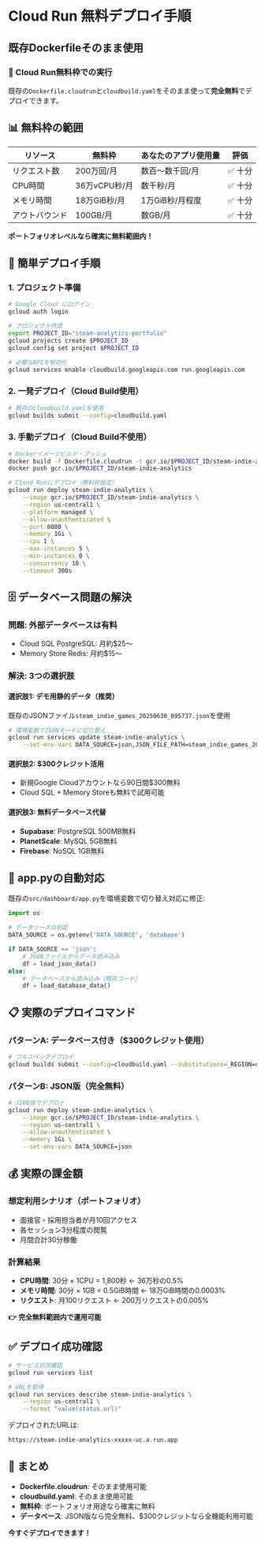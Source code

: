 # Cloud Run 無料デプロイ手順
## 既存Dockerfileそのまま使用

### 🎯 Cloud Run無料枠での実行

既存の`Dockerfile.cloudrun`と`cloudbuild.yaml`をそのまま使って**完全無料**でデプロイできます。

## 📊 無料枠の範囲

| リソース | 無料枠 | あなたのアプリ使用量 | 評価 |
|---------|--------|------------------|------|
| リクエスト数 | 200万回/月 | 数百～数千回/月 | ✅ 十分 |
| CPU時間 | 36万vCPU秒/月 | 数千秒/月 | ✅ 十分 |
| メモリ時間 | 18万GiB秒/月 | 1万GiB秒/月程度 | ✅ 十分 |
| アウトバウンド | 100GB/月 | 数GB/月 | ✅ 十分 |

**ポートフォリオレベルなら確実に無料範囲内！**

## 🚀 簡単デプロイ手順

### 1. プロジェクト準備

```bash
# Google Cloud にログイン
gcloud auth login

# プロジェクト作成
export PROJECT_ID="steam-analytics-portfolio"
gcloud projects create $PROJECT_ID
gcloud config set project $PROJECT_ID

# 必要なAPIを有効化
gcloud services enable cloudbuild.googleapis.com run.googleapis.com
```

### 2. 一発デプロイ（Cloud Build使用）

```bash
# 既存のcloudbuild.yamlを使用
gcloud builds submit --config=cloudbuild.yaml
```

### 3. 手動デプロイ（Cloud Build不使用）

```bash
# Dockerイメージビルド・プッシュ
docker build -f Dockerfile.cloudrun -t gcr.io/$PROJECT_ID/steam-indie-analytics .
docker push gcr.io/$PROJECT_ID/steam-indie-analytics

# Cloud Runにデプロイ（無料枠設定）
gcloud run deploy steam-indie-analytics \
    --image gcr.io/$PROJECT_ID/steam-indie-analytics \
    --region us-central1 \
    --platform managed \
    --allow-unauthenticated \
    --port 8080 \
    --memory 1Gi \
    --cpu 1 \
    --max-instances 5 \
    --min-instances 0 \
    --concurrency 10 \
    --timeout 300s
```

## 🗄️ データベース問題の解決

### 問題: 外部データベースは有料
- Cloud SQL PostgreSQL: 月約$25～
- Memory Store Redis: 月約$15～

### 解決: 3つの選択肢

#### 選択肢1: デモ用静的データ（推奨）
既存のJSONファイル`steam_indie_games_20250630_095737.json`を使用

```bash
# 環境変数でJSONモードに切り替え
gcloud run services update steam-indie-analytics \
    --set-env-vars DATA_SOURCE=json,JSON_FILE_PATH=steam_indie_games_20250630_095737.json
```

#### 選択肢2: $300クレジット活用
- 新規Google Cloudアカウントなら90日間$300無料
- Cloud SQL + Memory Storeも無料で試用可能

#### 選択肢3: 無料データベース代替
- **Supabase**: PostgreSQL 500MB無料
- **PlanetScale**: MySQL 5GB無料
- **Firebase**: NoSQL 1GB無料

## 🔧 app.pyの自動対応

既存の`src/dashboard/app.py`を環境変数で切り替え対応に修正:

```python
import os

# データソースの判定
DATA_SOURCE = os.getenv('DATA_SOURCE', 'database')

if DATA_SOURCE == 'json':
    # JSONファイルからデータ読み込み
    df = load_json_data()
else:
    # データベースから読み込み（既存コード）
    df = load_database_data()
```

## 📋 実際のデプロイコマンド

### パターンA: データベース付き（$300クレジット使用）

```bash
# フルスペックデプロイ
gcloud builds submit --config=cloudbuild.yaml --substitutions=_REGION=us-central1
```

### パターンB: JSON版（完全無料）

```bash
# JSON版でデプロイ
gcloud run deploy steam-indie-analytics \
    --image gcr.io/$PROJECT_ID/steam-indie-analytics \
    --region us-central1 \
    --allow-unauthenticated \
    --memory 1Gi \
    --set-env-vars DATA_SOURCE=json
```

## 💰 実際の課金額

### 想定利用シナリオ（ポートフォリオ）
- 面接官・採用担当者が月10回アクセス
- 各セッション3分程度の閲覧
- 月間合計30分稼働

### 計算結果
- **CPU時間**: 30分 × 1CPU = 1,800秒 ← 36万秒の0.5%
- **メモリ時間**: 30分 × 1GB = 0.5GiB時間 ← 18万GiB時間の0.0003%
- **リクエスト**: 月100リクエスト ← 200万リクエストの0.005%

**👉 完全無料範囲内で運用可能**

## ✅ デプロイ成功確認

```bash
# サービス状況確認
gcloud run services list

# URLを取得
gcloud run services describe steam-indie-analytics \
    --region us-central1 \
    --format "value(status.url)"
```

デプロイされたURLは:
```
https://steam-indie-analytics-xxxxx-uc.a.run.app
```

## 🎉 まとめ

- **Dockerfile.cloudrun**: そのまま使用可能
- **cloudbuild.yaml**: そのまま使用可能  
- **無料枠**: ポートフォリオ用途なら確実に無料
- **データベース**: JSON版なら完全無料、$300クレジットなら全機能利用可能

**今すぐデプロイできます！**